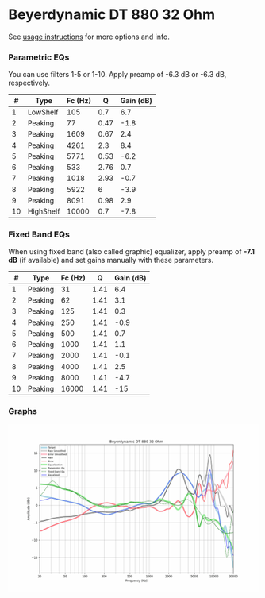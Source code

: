 # Beyerdynamic DT 880 32 Ohm
See [usage instructions](https://github.com/jaakkopasanen/AutoEq#usage) for more options and info.

### Parametric EQs
You can use filters 1-5 or 1-10. Apply preamp of -6.3 dB or -6.3 dB, respectively.

|   # | Type      |   Fc (Hz) |    Q |   Gain (dB) |
|-----|-----------|-----------|------|-------------|
|   1 | LowShelf  |       105 | 0.7  |         6.7 |
|   2 | Peaking   |        77 | 0.47 |        -1.8 |
|   3 | Peaking   |      1609 | 0.67 |         2.4 |
|   4 | Peaking   |      4261 | 2.3  |         8.4 |
|   5 | Peaking   |      5771 | 0.53 |        -6.2 |
|   6 | Peaking   |       533 | 2.76 |         0.7 |
|   7 | Peaking   |      1018 | 2.93 |        -0.7 |
|   8 | Peaking   |      5922 | 6    |        -3.9 |
|   9 | Peaking   |      8091 | 0.98 |         2.9 |
|  10 | HighShelf |     10000 | 0.7  |        -7.8 |

### Fixed Band EQs
When using fixed band (also called graphic) equalizer, apply preamp of **-7.1 dB** (if available) and set gains manually with these parameters.

|   # | Type    |   Fc (Hz) |    Q |   Gain (dB) |
|-----|---------|-----------|------|-------------|
|   1 | Peaking |        31 | 1.41 |         6.4 |
|   2 | Peaking |        62 | 1.41 |         3.1 |
|   3 | Peaking |       125 | 1.41 |         0.3 |
|   4 | Peaking |       250 | 1.41 |        -0.9 |
|   5 | Peaking |       500 | 1.41 |         0.7 |
|   6 | Peaking |      1000 | 1.41 |         1.1 |
|   7 | Peaking |      2000 | 1.41 |        -0.1 |
|   8 | Peaking |      4000 | 1.41 |         2.5 |
|   9 | Peaking |      8000 | 1.41 |        -4.7 |
|  10 | Peaking |     16000 | 1.41 |       -15   |

### Graphs
![](./Beyerdynamic%20DT%20880%2032%20Ohm.png)
